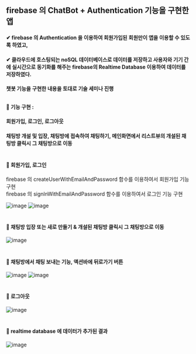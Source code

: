 
## firebase 의 ChatBot + Authentication 기능을 구현한 앱  
#### ✔  firebase 의 Authentication 을 이용하여 회원가입된 회원만이 앱을 이용할 수 있도록 하였고,  
#### ✔  클라우드에 호스팅되는 noSQL 데이터베이스로 데이터를 저장하고 사용자와 기기 간에 실시간으로 동기화를 해주는 firebase의 Realtime Database 이용하여 데이터를 저장하였다.  
#### 챗봇 기능을 구현한 내용을 토대로 기술 세미나 진행  

##  
#### 📢 기능 구현 :  
#### 회원가입, 로그인, 로그아웃  
#### 채팅방 개설 및 입장, 채팅방에 접속하여 채팅하기, 메인화면에서 리스트뷰의 개설된 채팅방 클릭시 그 채팅방으로 이동  
#  


#### 📌 회원가입, 로그인  
firebase 의 createUserWithEmailAndPassword 함수를 이용하여서 회원가입 기능 구현  
firebase 의 signlnWithEmailAndPassword 함수를 이용하여서 로그인 기능 구현  
  
![image](https://user-images.githubusercontent.com/104052659/220808706-985760fd-ac17-41ee-90b4-9c2d3e133d0d.png)
![image](https://user-images.githubusercontent.com/104052659/220808687-bef6debf-fea9-4ec1-bad1-095a4e3ed202.png)

#  
#### 📌 채팅방 입장 또는 새로 만들기 & 개설된 채팅방 클릭시 그 채팅방으로 이동
![image](https://user-images.githubusercontent.com/104052659/220808794-9942092e-4d6d-43fc-920b-e236dd213ad8.png)

#  
#### 📌 채팅방에서 채팅 보내는 기능, 액션바에 뒤로가기 버튼  
![image](https://user-images.githubusercontent.com/104052659/220808828-a57b901b-bd15-4777-9fa8-f41290929cae.png)
![image](https://user-images.githubusercontent.com/104052659/220808839-c1478e8e-045b-45dd-ad84-6a8d7395b8ba.png)


#  
#### 📌 로그아웃  
![image](https://user-images.githubusercontent.com/104052659/220808855-d3fec0a1-34f6-46f7-b7ad-e612f4520906.png)
#  
#### 📌 realtime database 에 데이터가 추가된 결과  
![image](https://user-images.githubusercontent.com/104052659/220808454-3fd55947-feea-41c6-aec7-5d6c6b9bc1f2.png)
